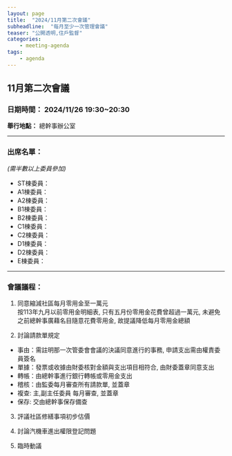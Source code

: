 ```yaml
---
layout: page
title:  "2024/11月第二次會議"
subheadline:  "每月至少一次管理會議"
teaser: "公開透明,住戶監督"
categories:
    - meeting-agenda
tags:
    - agenda
---
```

## 11月第二次會議

### 日期時間： 2024/11/26 19:30~20:30
**舉行地點：** 總幹事辦公室<br>

---
### 出席名單： 
*(需半數以上委員參加)*<br>
* ST棟委員：
* A1棟委員：
* A2棟委員：
* B1棟委員：
* B2棟委員：
* C1棟委員：
* C2棟委員：
* D1棟委員：
* D2棟委員：
* E棟委員：

---
### 會議議程：

1. 同意縮減社區每月零用金至一萬元<br>
按113年九月以前零用金明細表, 只有五月份零用金花費曾超過一萬元, 未避免之前總幹事廣藉名目隨意花費零用金, 故提議降低每月零用金總額<br>

2. 討論請款單規定<br>
  - 事由：需註明那一次管委會會議的決議同意進行的事務, 申請支出需由權責委員簽名
  - 單據：發票或收據由財委核對金額與支出項目相符合, 由財委蓋章同意支出
  - 轉帳：由總幹事進行銀行轉帳或零用金支出
  - 稽核：由監委每月審查所有請款單, 並蓋章
  - 複查: 主,副主任委員 每月審查, 並蓋章
  - 保存: 交由總幹事保存備查

3. 評議社區修繕事項初步估價<br>

4. 討論汽機車進出權限登記問題<br>

5. 臨時動議<br>


